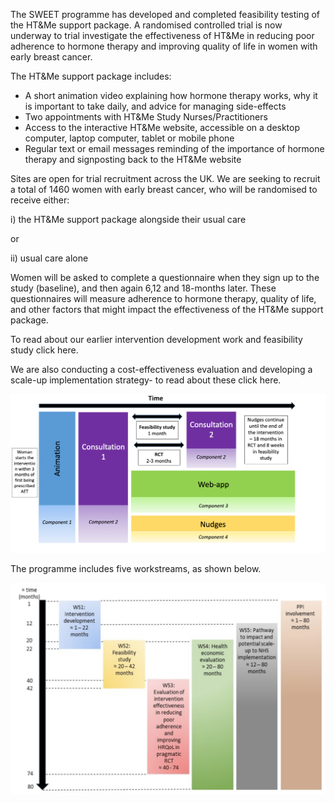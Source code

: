 The SWEET programme has developed and completed feasibility testing of the HT&Me support package. A randomised controlled trial is now underway to trial investigate the effectiveness of HT&Me in reducing poor adherence to hormone therapy and improving quality of life in women with early breast cancer.

The HT&Me support package includes:

- A short animation video explaining how hormone therapy works, why it is important to take daily, and advice for managing side-effects
- Two appointments with HT&Me Study Nurses/Practitioners
- Access to the interactive HT&Me website, accessible on a desktop computer, laptop computer, tablet or mobile phone
- Regular text or email messages reminding of the importance of hormone therapy and signposting back to the HT&Me website

 Sites are open for trial recruitment across the UK.  We are seeking to recruit a total of 1460 women with early breast cancer, who will be randomised to receive either:
 
 i) the HT&Me support package alongside their usual care
 
 or
 
ii) usual care alone

Women will be asked to complete a questionnaire when they sign up to the study (baseline), and then again 6,12 and 18-months later.  These questionnaires will measure adherence to hormone therapy, quality of life, and other factors that might impact the effectiveness of the HT&Me support package.

To read about our earlier intervention development work and feasibility study click here.

We are also conducting a cost-effectiveness evaluation and developing a scale-up implementation strategy- to read about these click here.

![Diagram1](/assets/images/Programme1.png "Timeline of intervention")

The programme includes five workstreams, as shown below.

![Diagram2](/assets/images/Programme2.png "Timeline of workstreams")
